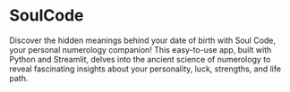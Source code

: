 # SoulCode
Discover the hidden meanings behind your date of birth with Soul Code, your personal numerology companion! This easy-to-use app, built with Python and Streamlit, delves into the ancient science of numerology to reveal fascinating insights about your personality, luck, strengths, and life path. 
